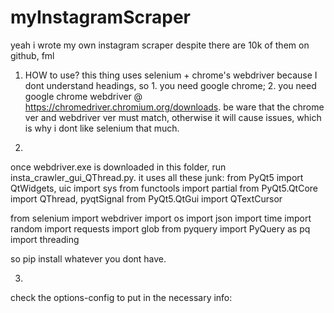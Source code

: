 # myInstagramScraper
yeah i wrote my own instagram scraper despite there are 10k of them on github, fml


1. HOW to use?
this thing uses selenium + chrome's webdriver because I dont understand headings, so 1. you need google chrome; 2. you need google chrome webdriver @ https://chromedriver.chromium.org/downloads. be ware that the chrome ver and webdriver ver must match, otherwise it will cause issues, which is why i dont like selenium that much.

2. 
once  webdriver.exe is downloaded in this folder, run insta_crawler_gui_QThread.py. it uses all these junk:
from PyQt5 import QtWidgets, uic
import sys
from functools import partial
from PyQt5.QtCore import QThread, pyqtSignal
from PyQt5.QtGui import QTextCursor

from selenium import webdriver
import os
import json
import time
import random
import requests
import glob
from pyquery import PyQuery as pq
import threading

so pip install whatever you dont have.

3.
check the options-config to put in the necessary info: 
